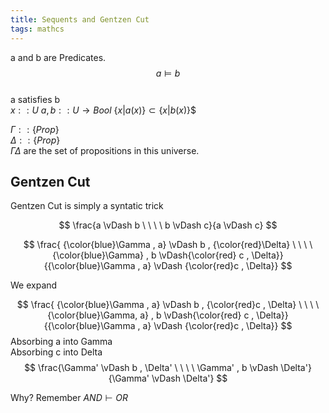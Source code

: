 ```yaml
---
title: Sequents and Gentzen Cut
tags: mathcs
---
```

a and b are Predicates.
$$a \vDash b$$  
a satisfies b  
$x :: U$
$a, b :: U \rightarrow Bool$
$\{x | a(x)\} \subset \{x | b(x)\}$$

$\Gamma :: \{Prop\}$  
$\Delta :: \{Prop\}$  
$\Gamma \Delta$ are the set of propositions in this universe.


## Gentzen Cut

Gentzen Cut is simply a syntatic trick

$$
\frac{a \vDash b \ \ \ \ b \vDash c}{a \vDash c}
$$

$$
\frac{ {\color{blue}\Gamma , a} \vDash b , {\color{red}\Delta} \ \ \ \ {\color{blue}\Gamma} , b \vDash{\color{red} c , \Delta}}{{\color{blue}\Gamma , a} \vDash  {\color{red}c , \Delta}}
$$

We expand 

$$
\frac{ {\color{blue}\Gamma , a} \vDash b , {\color{red}c , \Delta} \ \ \ \ {\color{blue}\Gamma, a} , b \vDash{\color{red} c , \Delta}}{{\color{blue}\Gamma , a} \vDash  {\color{red}c , \Delta}}
$$
Absorbing a into Gamma  
Absorbing c into Delta  
$$
\frac{\Gamma' \vDash b , \Delta' \ \ \ \ \Gamma' , b \vDash \Delta'}{\Gamma' \vDash  \Delta'}
$$

Why?
Remember 
$AND \vdash OR$
